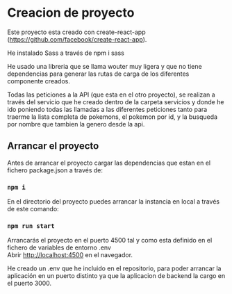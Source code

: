 # Creacion de proyecto
Este proyecto esta creado con create-react-app 
(https://github.com/facebook/create-react-app).

He instalado Sass a través de npm i sass

He usado una libreria que se llama wouter muy ligera y que no tiene dependencias para generar las rutas de carga de los diferentes componente creados.

Todas las peticiones a la API (que esta en el otro proyecto), se realizan a través del servicio que he creado dentro de la carpeta servicios y donde he ido poniendo todas las llamadas a las diferentes peticiones tanto para traerme la lista completa de pokemons, el pokemon por id, y la busqueda por nombre que tambien la genero desde la api.

## Arrancar el proyecto
Antes de arrancar el proyecto cargar las dependencias que estan en el fichero package.json a través de:

### `npm i`

En el directorio del proyecto puedes arrancar la instancia en local a través de este comando:

### `npm run start`

Arrancarás el proyecto en el puerto 4500 tal y como esta definido en el fichero de variables de entorno .env\
Abrir [http://localhost:4500](http://localhost:4500) en el navegador.

He creado un .env que he incluido en el repositorio, para poder arrancar la aplicación en un puerto distinto ya que la aplicacion de backend la cargo en el puerto 3000.